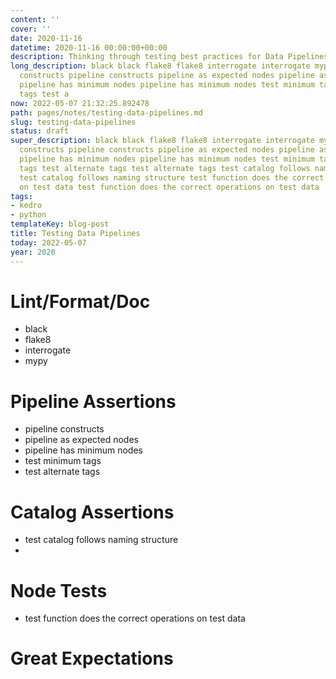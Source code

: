 ```yaml
---
content: ''
cover: ''
date: 2020-11-16
datetime: 2020-11-16 00:00:00+00:00
description: Thinking through testing best practices for Data Pipelines
long_description: black black flake8 flake8 interrogate interrogate mypy mypy pipeline
  constructs pipeline constructs pipeline as expected nodes pipeline as expected nodes
  pipeline has minimum nodes pipeline has minimum nodes test minimum tags test minimum
  tags test a
now: 2022-05-07 21:32:25.892478
path: pages/notes/testing-data-pipelines.md
slug: testing-data-pipelines
status: draft
super_description: black black flake8 flake8 interrogate interrogate mypy mypy pipeline
  constructs pipeline constructs pipeline as expected nodes pipeline as expected nodes
  pipeline has minimum nodes pipeline has minimum nodes test minimum tags test minimum
  tags test alternate tags test alternate tags test catalog follows naming structure
  test catalog follows naming structure test function does the correct operations
  on test data test function does the correct operations on test data
tags:
- kedro
- python
templateKey: blog-post
title: Testing Data Pipelines
today: 2022-05-07
year: 2020
---
```


# Lint/Format/Doc

* black
* flake8
* interrogate
* mypy

# Pipeline Assertions

* pipeline constructs
* pipeline as expected nodes
* pipeline has minimum nodes
* test minimum tags
* test alternate tags

# Catalog Assertions

* test catalog follows naming structure
* 

# Node Tests

* test function does the correct operations on test data

# Great Expectations